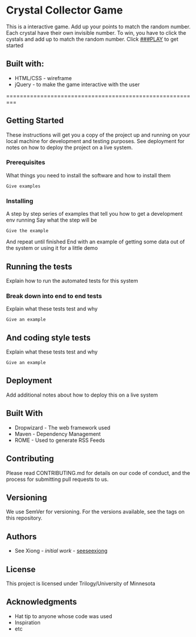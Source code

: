 # Crystal Collector Game
This is a interactive game.  Add up your points to match the random number.
Each crystal have their own invisible number.  To win, you have to click the cystals and add up to match the random number.
Click [###PLAY](https://seeseexiong.github.io/unit-4-game/) to get started

## Built with: 
* HTML/CSS - wireframe
* jQuery - to make the game interactive with the user

=========================================================


## Getting Started
These instructions will get you a copy of the project up and running on your local machine for development and testing purposes. See deployment for notes on how to deploy the project on a live system.

### Prerequisites
What things you need to install the software and how to install them
```
Give examples
```

### Installing
A step by step series of examples that tell you how to get a development env running
Say what the step will be
```
Give the example
```
And repeat
until finished
End with an example of getting some data out of the system or using it for a little demo

## Running the tests
Explain how to run the automated tests for this system

### Break down into end to end tests
Explain what these tests test and why
```
Give an example
```

## And coding style tests
Explain what these tests test and why
```
Give an example
```

## Deployment
Add additional notes about how to deploy this on a live system

## Built With
* Dropwizard - The web framework used
* Maven - Dependency Management
* ROME - Used to generate RSS Feeds

## Contributing
Please read CONTRIBUTING.md for details on our code of conduct, and the process for submitting pull requests to us.

## Versioning
We use SemVer for versioning. For the versions available, see the tags on this repository.

## Authors
* See Xiong - _initial work_ - [seeseexiong]( https://github.com/seeseexiong)

## License
This project is licensed under Trilogy/University of Minnesota

## Acknowledgments
* Hat tip to anyone whose code was used
* Inspiration
* etc
